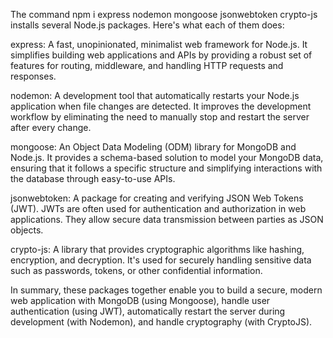 The command npm i express nodemon mongoose jsonwebtoken crypto-js installs several Node.js packages. Here's what each of them does:

express: A fast, unopinionated, minimalist web framework for Node.js. It simplifies building web applications and APIs by providing a robust set of features for routing, middleware, and handling HTTP requests and responses.

nodemon: A development tool that automatically restarts your Node.js application when file changes are detected. It improves the development workflow by eliminating the need to manually stop and restart the server after every change.

mongoose: An Object Data Modeling (ODM) library for MongoDB and Node.js. It provides a schema-based solution to model your MongoDB data, ensuring that it follows a specific structure and simplifying interactions with the database through easy-to-use APIs.

jsonwebtoken: A package for creating and verifying JSON Web Tokens (JWT). JWTs are often used for authentication and authorization in web applications. They allow secure data transmission between parties as JSON objects.

crypto-js: A library that provides cryptographic algorithms like hashing, encryption, and decryption. It's used for securely handling sensitive data such as passwords, tokens, or other confidential information.

In summary, these packages together enable you to build a secure, modern web application with MongoDB (using Mongoose), handle user authentication (using JWT), automatically restart the server during development (with Nodemon), and handle cryptography (with CryptoJS).
